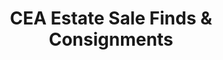 ---
title: "CEA Estate Sale Finds & Consignments"
url: /chicago/cea-estate-sale-finds-and-consignments/
shop: charity
---